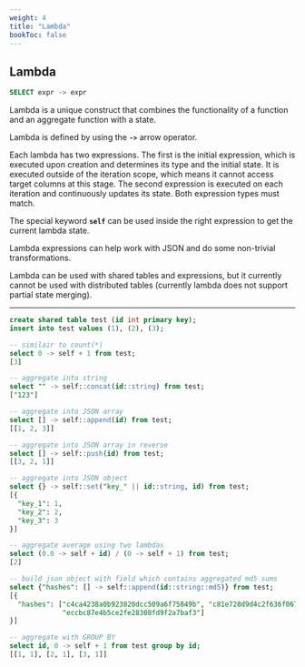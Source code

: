 ```yaml
---
weight: 4
title: "Lambda"
bookToc: false
---
```


## Lambda

```SQL
SELECT expr -> expr
```

Lambda is a unique construct that combines the functionality of a function and an
aggregate function with a state.

Lambda is defined by using the **`->`** arrow operator.

Each lambda has two expressions. The first is the initial expression,
which is executed upon creation and determines its type and the initial state.
It is executed outside of the iteration scope, which means it cannot access target columns
at this stage. The second expression is executed on each iteration and continuously
updates its state. Both expression types must match.

The special keyword **`self`** can be used inside the right expression to get the current
lambda state.

Lambda expressions can help work with JSON and do some non-trivial transformations.

Lambda can be used with shared tables and expressions, but it currently cannot be
used with distributed tables (currently lambda does not support partial state merging).

---

```SQL
create shared table test (id int primary key);
insert into test values (1), (2), (3);

-- similair to count(*)
select 0 -> self + 1 from test;
[3]

-- aggregate into string
select "" -> self::concat(id::string) from test;
["123"]

-- aggregate into JSON array
select [] -> self::append(id) from test;
[[1, 2, 3]]

-- aggregate into JSON array in reverse
select [] -> self::push(id) from test;
[[3, 2, 1]]

-- aggregate into JSON object
select {} -> self::set("key_" || id::string, id) from test;
[{
  "key_1": 1,
  "key_2": 2,
  "key_3": 3
}]

-- aggregate average using two lambdas
select (0.0 -> self + id) / (0 -> self + 1) from test;
[2]

-- build json object with field which contains aggregated md5 sums
select {"hashes": [] -> self::append(id::string::md5)} from test;
[{
  "hashes": ["c4ca4238a0b923820dcc509a6f75849b", "c81e728d9d4c2f636f067f89cc14862c",
             "eccbc87e4b5ce2fe28308fd9f2a7baf3"]
}]

-- aggregate with GROUP BY
select id, 0 -> self + 1 from test group by id;
[[1, 1], [2, 1], [3, 1]]
```
